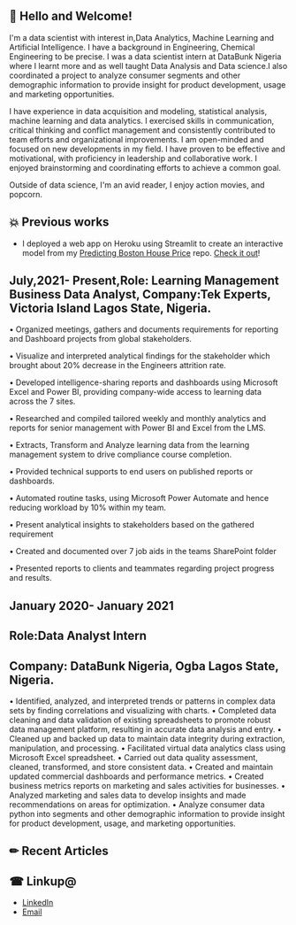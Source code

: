 ## 👋 Hello and Welcome!

I'm a data scientist with interest in,Data Analytics, Machine Learning and Artificial Intelligence. I have a background in Engineering, Chemical Engineering to be precise. I was a data scientist intern at DataBunk Nigeria where I learnt more and as well taught Data Analysis and Data science.I also coordinated a project to analyze consumer segments and other demographic information to provide insight for product development, usage and marketing opportunities. 

I have experience in data acquisition and modeling, statistical analysis, machine learning and data analytics. I exercised skills in communication, critical thinking and conflict management and consistently contributed to team efforts and organizational improvements. I am open-minded and focused on new developments in my field. I have proven to be effective and motivational, with proficiency in leadership and collaborative work. I enjoyed brainstorming and coordinating efforts to achieve a common goal.

Outside of data science, I'm an avid reader, I enjoy action movies, and popcorn.

## 💥 Previous works

* I deployed a web app on Heroku using Streamlit to create an interactive model from my [Predicting Boston House Price](https://github.com/DanielBayo/Boston-House-Price-Prediction) repo. [Check it out](https://bostonhouseprice.herokuapp.com/)!

## July,2021- Present,Role: Learning Management Business Data Analyst, Company:Tek Experts, Victoria Island Lagos State, Nigeria.

• Organized meetings, gathers and documents requirements for reporting and 
Dashboard projects from global stakeholders.

• Visualize and interpreted analytical findings for the stakeholder which brought about 20% decrease in the Engineers attrition rate.

• Developed intelligence-sharing reports and dashboards using Microsoft Excel and Power BI, providing company-wide access to learning data across the 7 sites.

• Researched and compiled tailored weekly and monthly analytics and reports for senior management with Power BI and Excel from the LMS.

• Extracts, Transform and Analyze learning data from the learning management system to drive compliance course completion.

• Provided technical supports to end users on published reports or dashboards.

• Automated routine tasks, using Microsoft Power Automate and hence reducing workload by 10% within my team.

• Present analytical insights to stakeholders based on the gathered requirement

• Created and documented over 7 job aids in the teams SharePoint folder

• Presented reports to clients and teammates regarding project progress and results.
 
## January 2020- January 2021
## Role:Data Analyst Intern
## Company: DataBunk Nigeria, Ogba Lagos State, Nigeria.
• Identified, analyzed, and interpreted trends or patterns in complex data sets by finding correlations and visualizing with charts.
• Completed data cleaning and data validation of existing spreadsheets to promote robust data management platform, resulting in accurate data analysis and entry.
• Cleaned up and backed up data to maintain data integrity during extraction, manipulation, and processing.
• Facilitated virtual data analytics class using Microsoft Excel spreadsheet. 
• Carried out data quality assessment, cleaned, transformed, and store consistent data.
• Created and maintain updated commercial dashboards and performance metrics.
• Created business metrics reports on marketing and sales activities for businesses.
• Analyzed marketing and sales data to develop insights and made recommendations on areas for optimization. 
• Analyze consumer data python into segments and other demographic information to provide insight for product development, usage, and marketing opportunities.

## &#x270f; Recent Articles 


## &#x260e; Linkup@

* [LinkedIn](https://www.linkedin.com/in/daniel-ayangbile-bayo/)
* [Email](danielayangbile@gmail.com)
